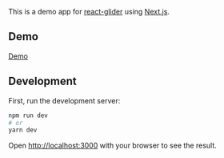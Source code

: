 This is a demo app for [react-glider](https://npmjs.com/package/react-glider) using [Next.js](https://nextjs.org/).

## Demo

[Demo](https://next-react-glider.vercel.app/)

## Development

First, run the development server:

```bash
npm run dev
# or
yarn dev
```

Open [http://localhost:3000](http://localhost:3000) with your browser to see the result.
